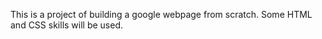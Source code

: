 This is a project of building a google webpage from scratch. 
Some HTML and CSS skills will be used. 

